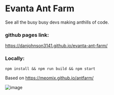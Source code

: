 # Evanta Ant Farm

See all the busy busy devs making anthills of code.

### github pages link: 
https://danjohnson3141.github.io/evanta-ant-farm/

### Locally:
`npm install && npm run build && npm start`

Based on https://meomix.github.io/antfarm/

![image](https://user-images.githubusercontent.com/3516254/160885978-321c5874-172e-488a-892b-625d80f86d5c.png)
